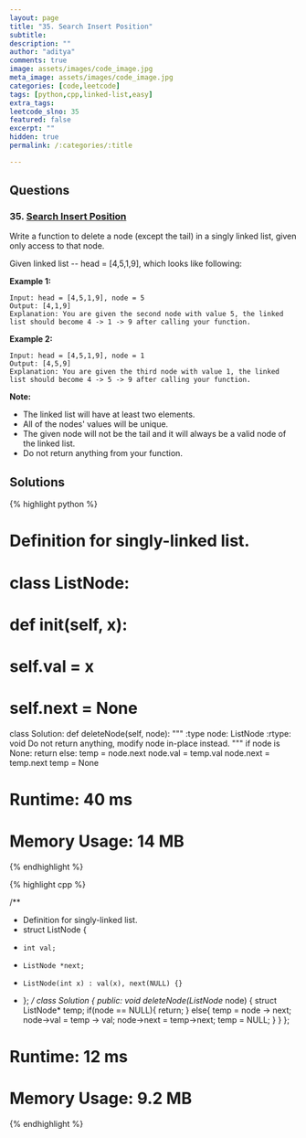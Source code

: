 ```yaml
---
layout: page
title: "35. Search Insert Position"
subtitle: 
description: ""
author: "aditya"
comments: true
image: assets/images/code_image.jpg
meta_image: assets/images/code_image.jpg
categories: [code,leetcode]
tags: [python,cpp,linked-list,easy]
extra_tags: 
leetcode_slno: 35
featured: false
excerpt: ""
hidden: true
permalink: /:categories/:title

---
```


## Questions

### 35. [Search Insert Position](https://leetcode.com/problems/delete-node-in-a-linked-list/)

Write a function to delete a node (except the tail) in a singly linked list, given only access to that node.

Given linked list -- head = [4,5,1,9], which looks like following:


**Example 1:**

```
Input: head = [4,5,1,9], node = 5
Output: [4,1,9]
Explanation: You are given the second node with value 5, the linked list should become 4 -> 1 -> 9 after calling your function.
```

**Example 2:**

```
Input: head = [4,5,1,9], node = 1
Output: [4,5,9]
Explanation: You are given the third node with value 1, the linked list should become 4 -> 5 -> 9 after calling your function.
```

**Note:**
- The linked list will have at least two elements.
- All of the nodes' values will be unique.
- The given node will not be the tail and it will always be a valid node of the linked list.
- Do not return anything from your function.



## Solutions

{% highlight python %}

# Definition for singly-linked list.
# class ListNode:
#     def __init__(self, x):
#         self.val = x
#         self.next = None

class Solution:
    def deleteNode(self, node):
        """
        :type node: ListNode
        :rtype: void Do not return anything, modify node in-place instead.
        """
        if node is None:
            return
        else:
            temp = node.next
            node.val = temp.val
            node.next = temp.next
            temp = None

# Runtime: 40 ms
# Memory Usage: 14 MB

{% endhighlight %}

{% highlight cpp %}

/**
 * Definition for singly-linked list.
 * struct ListNode {
 *     int val;
 *     ListNode *next;
 *     ListNode(int x) : val(x), next(NULL) {}
 * };
 */
class Solution {
public:
    void deleteNode(ListNode* node) {
        struct ListNode* temp;
        if(node == NULL){
            return;
        }
        else{
            temp = node -> next;
            node->val = temp -> val;
            node->next = temp->next;
            temp = NULL;
        }
    }
};


# Runtime: 12 ms
# Memory Usage: 9.2 MB

{% endhighlight %}
